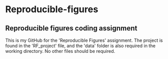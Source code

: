 # Reproducible-figures
Reproducible figures coding assignment
--------------------------------------
This is my GitHub for the 'Reproducible Figures' assignment. The project is found in the 'RF_project' file, and the 'data' folder is also required in the working directory. No other files should be required.
